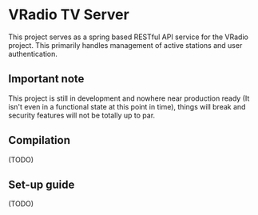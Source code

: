 # VRadio TV Server
This project serves as a spring based RESTful API service for the VRadio project. This primarily handles management of active stations and user authentication.

## Important note
This project is still in development and nowhere near production ready (It isn't even in a functional state at this point in time), things will break and security features will not be totally up to par.

## Compilation

(TODO)

## Set-up guide

(TODO)